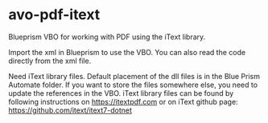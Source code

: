 # avo-pdf-itext
Blueprism VBO for working with PDF using the iText library. 

Import the xml in Blueprism to use the VBO.
You can also read the code directly from the xml file.

Need iText library files. 
Default placement of the dll files is in the Blue Prism Automate folder. If you want to store the files somewhere else, you need to update the references in the VBO.
iText library files can be found by following instructions on https://itextpdf.com or on iText github page: https://github.com/itext/itext7-dotnet 
